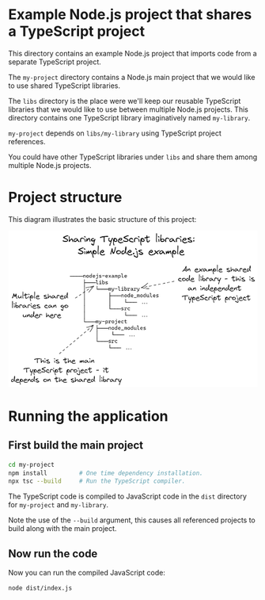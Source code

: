 # Example Node.js project that shares a TypeScript project

This directory contains an example Node.js project that imports code from a separate TypeScript project.

The `my-project` directory contains a Node.js main project that we would like to use shared TypeScript libraries.

The `libs` directory is the place were we'll keep our reusable TypeScript libraries that we would like to use between multiple Node.js projects. This directory contains one TypeScript library imaginatively named `my-library`.

`my-project` depends on `libs/my-library` using TypeScript project references.

You could have other TypeScript libraries under `libs` and share them among multiple Node.js projects.

# Project structure

This diagram illustrates the basic structure of this project:

![Project structure](./../images/Node.js%20example.png)

# Running the application

## First build the main project

```bash
cd my-project
npm install         # One time dependency installation.
npx tsc --build     # Run the TypeScript compiler.
```

The TypeScript code is compiled to JavaScript code in the `dist` directory for `my-project` and `my-library`.

Note the use of the `--build` argument, this causes all referenced projects to build along with the main project.

## Now run the code

Now you can run the compiled JavaScript code:

```bash
node dist/index.js
```